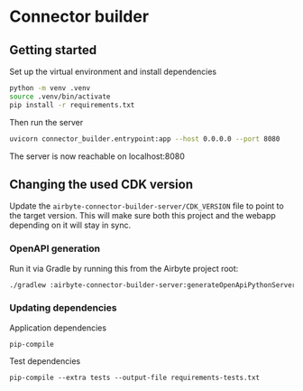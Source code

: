 # Connector builder


## Getting started 

Set up the virtual environment and install dependencies
```bash
python -m venv .venv
source .venv/bin/activate
pip install -r requirements.txt
```

Then run the server
```bash
uvicorn connector_builder.entrypoint:app --host 0.0.0.0 --port 8080
```

The server is now reachable on localhost:8080

## Changing the used CDK version

Update the `airbyte-connector-builder-server/CDK_VERSION` file to point to the target version.
This will make sure both this project and the webapp depending on it will stay in sync.

### OpenAPI generation

Run it via Gradle by running this from the Airbyte project root: 
```bash
./gradlew :airbyte-connector-builder-server:generateOpenApiPythonServer
```

### Updating dependencies
Application dependencies
```
pip-compile
```

Test dependencies
```
pip-compile --extra tests --output-file requirements-tests.txt
```
